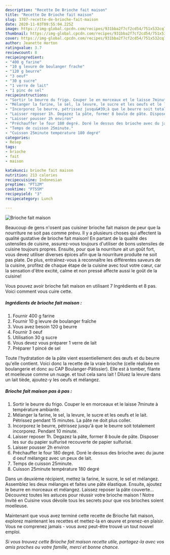 ```yaml
---
description: "Recette De Brioche fait maison"
title: "Recette De Brioche fait maison"
slug: 3707-recette-de-brioche-fait-maison
date: 2020-11-03T09:55:04.225Z
image: https://img-global.cpcdn.com/recipes/931bba2f7cf2cd54/751x532cq70/brioche-fait-maison-photo-principale-de-la-recette.jpg
thumbnail: https://img-global.cpcdn.com/recipes/931bba2f7cf2cd54/751x532cq70/brioche-fait-maison-photo-principale-de-la-recette.jpg
cover: https://img-global.cpcdn.com/recipes/931bba2f7cf2cd54/751x532cq70/brioche-fait-maison-photo-principale-de-la-recette.jpg
author: Jeanette Horton
ratingvalue: 3.7
reviewcount: 8
recipeingredient:
- "400 g farine"
- "10 g levure de boulanger frache"
- "120 g beurre"
- "3 oeuf"
- "30 g sucre"
- "1 verre de lait"
- "1 pinc de sel"
recipeinstructions:
- "Sortir le beurre du frigo. Couper le en morceaux et le laisse 7minute à température ambiante."
- "Mélanger la farine, le sel, la levure, le sucre et les oeufs et le lait. Pétrissez pendant 15 minutes. La pâte ne doit plus coller."
- "Incorporez le beurre, pétrissez jusqu&#39;à que le beurre soit totalement incorporez. Pendant 10 minute."
- "Laisser reposer 1h. Degazez la pâte, former 8 boule de pâte. Disposer les sur du papier sulfurisé recouverte de papier sulfurisé."
- "Laisser pousser 2h environ"
- "Préchauffer le four 180 degré. Doré le dessus des brioche avec du jaune d oeuf mélangez avec un peux de lait."
- "Temps de cuisson 25minute."
- "Cuisson 25minute température 180 degré"
categories:
- Resep
tags:
- brioche
- fait
- maison

katakunci: brioche fait maison 
nutrition: 213 calories
recipecuisine: Indonesian
preptime: "PT12M"
cooktime: "PT55M"
recipeyield: "3"
recipecategory: Lunch

---
```



![Brioche fait maison](https://img-global.cpcdn.com/recipes/931bba2f7cf2cd54/751x532cq70/brioche-fait-maison-photo-principale-de-la-recette.jpg)

Beaucoup de gens n'osent pas cuisiner brioche fait maison de peur que la nourriture ne soit pas comme prévu. Il y a plusieurs choses qui affectent la qualité gustative de brioche fait maison! En partant de la qualité des ustensiles de cuisine, assurez-vous toujours d'utiliser de bons ustensiles de cuisine toujours propres. Ensuite, pour que la nourriture ait un goût fort, vous devez utiliser diverses épices afin que la nourriture produite ne soit pas plate. De plus, entraînez-vous à reconnaître les différentes saveurs de la cuisine, profitez de chaque étape de la cuisine avec tout votre cœur, car la sensation d'être excité, calme et non pressé affecte aussi le goût de la cuisine!

<!--inarticleads1-->

Vous pouvez avoir brioche fait maison en utilisant 7 Ingrédients et 8 pas. Voici comment vous cuire cette.

##### Ingrédients de brioche fait maison :

1. Fournir 400 g farine
1. Fournir 10 g levure de boulanger fraîche
1. Vous avez besoin 120 g beurre
1. Fournir 3 oeuf
1. Utilisation 30 g sucre
1. Vous devez vous préparer 1 verre de lait
1. Préparer 1 pincé de sel


Toute l&#39;hydratation de la pâte vient essentiellement des œufs et du beurre qu&#39;elle contient. Voici donc la recette de la vraie brioche (celle réalisée en boulangerie et donc au CAP Boulanger-Pâtissier). Elle est à tomber, filante et moelleuse comme un nuage. et tout cela sans lait ! Diluez la levure dans un lait tiède, ajoutez-y les oeufs et mélangez. 

<!--inarticleads2-->

##### Brioche fait maison pas à pas :

1. Sortir le beurre du frigo. Couper le en morceaux et le laisse 7minute à température ambiante.
1. Mélanger la farine, le sel, la levure, le sucre et les oeufs et le lait. Pétrissez pendant 15 minutes. La pâte ne doit plus coller.
1. Incorporez le beurre, pétrissez jusqu&#39;à que le beurre soit totalement incorporez. Pendant 10 minute.
1. Laisser reposer 1h. Degazez la pâte, former 8 boule de pâte. Disposer les sur du papier sulfurisé recouverte de papier sulfurisé.
1. Laisser pousser 2h environ
1. Préchauffer le four 180 degré. Doré le dessus des brioche avec du jaune d oeuf mélangez avec un peux de lait.
1. Temps de cuisson 25minute.
1. Cuisson 25minute température 180 degré


Dans un deuxième récipient, mettez la farine, le sucre, le sel et mélangez. Assemblez les deux mélanges et faites une pâte élastique. Ensuite, ajoutez le beurre en morceaux et mélangez. Laissez reposer la pâte couverte… Découvrez toutes les astuces pour réussir votre brioche maison ! Notre Invité en Cuisine vous dévoile tous les secrets pour que vos brioches soient moelleuse. 

<!--inarticleads1-->

<p>
Maintenant que vous avez terminé cette recette de Brioche fait maison, explorez maintenant les recettes et mettez-la en œuvre et prenez-en plaisir. Vous ne comprenez jamais - vous avez peut-être trouvé un tout nouvel emploi.
</p>

<p>
<i>Si vous trouvez cette Brioche fait maison recette utile, partagez-la avec vos amis proches ou votre famille, merci et bonne chance.</i>
</p>
